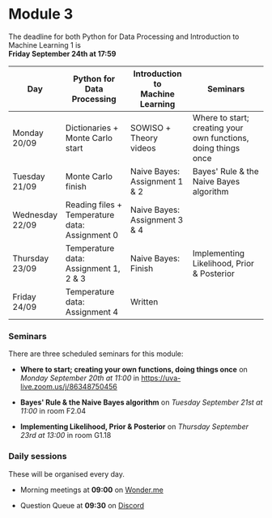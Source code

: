 
# Module 3

The deadline for both Python for Data Processing and Introduction to Machine Learning 1 is<br>**Friday September 24th at 17:59**

| Day                | Python for<br>Data Processing      | Introduction to<br>Machine Learning | Seminars                                                       |
|--------------------|------------------------------------|-------------------------------------|----------------------------------------------------------------|
| Monday<br>20/09    | Dictionaries +<br>Monte Carlo start | SOWISO +<br>Theory videos          | Where to start; creating your own functions, doing things once |
| Tuesday<br>21/09   | Monte Carlo finish                 | Naive Bayes: Assignment 1 & 2       | Bayes' Rule & the Naive Bayes algorithm                        |
| Wednesday<br>22/09 | Reading files +<br>Temperature data: Assignment 0 | Naive Bayes: Assignment 3 & 4 |                                                       |
| Thursday<br>23/09  | Temperature data: Assignment 1, 2 & 3 | Naive Bayes: Finish              | Implementing Likelihood, Prior & Posterior                     |
| Friday<br>24/09    | Temperature data: Assignment 4     | Written                             |                                                                |

### Seminars

There are three scheduled seminars for this module:

* **Where to start; creating your own functions, doing things once** on *Monday September 20th at 11:00* in <https://uva-live.zoom.us/j/86348750456>

* **Bayes' Rule & the Naive Bayes algorithm** on *Tuesday September 21st at 11:00* in room F2.04

* **Implementing Likelihood, Prior & Posterior** on *Thursday September 23rd at 13:00* in room G1.18

### Daily sessions

These will be organised every day.

* Morning meetings at **09:00** on [Wonder.me](https://www.wonder.me/r?id=c6cdcb4d-7901-44dc-9b9f-fe90898c22a5)

* Question Queue at **09:30** on [Discord](https://discord.gg/y9BVSck5z5)

